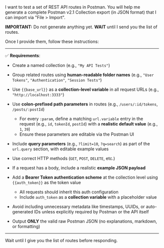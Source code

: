 I want to test a set of REST API routes in Postman. You will help me generate a complete Postman v2.1 Collection export (in JSON format) that I can import via "File > Import".

**IMPORTANT:** Do not generate anything yet. **WAIT** until I send you the list of routes.

Once I provide them, follow these instructions:

---

✅ **Requirements**:

-   Create a named collection (e.g., `"My API Tests"`)
-   Group related routes using **human-readable folder names** (e.g., `"User Tokens"`, `"Authentication"`, `"Session Tests"`)
-   Use `{{base_url}}` as a **collection-level variable** in all request URLs (e.g., `"http://localhost:3333"`)
-   Use **colon-prefixed path parameters** in routes (e.g., `/users/:id/tokens`, `/posts/:postId`)

    -   For every `:param`, define a matching `url.variable` entry in the request (e.g., `id`, `tokenId`, `postId`) with a **realistic default value** (e.g., `1`, `39`)
    -   Ensure these parameters are editable via the Postman UI

-   Include **query parameters** (e.g., `?limit=10`, `?q=search`) as part of the `url.query` section, with editable example values
-   Use correct HTTP methods (`GET`, `POST`, `DELETE`, etc.)
-   If a request has a body, include a realistic **example JSON payload**
-   Add a **Bearer Token authentication scheme** at the collection level using `{{auth_token}}` as the token value

    -   All requests should inherit this auth configuration
    -   Include `auth_token` as a **collection variable** with a placeholder value

-   Avoid including unnecessary metadata like timestamps, UUIDs, or auto-generated IDs unless explicitly required by Postman or the API itself
-   Output **ONLY** the valid raw Postman JSON (no explanations, markdown, or formatting)

---

Wait until I give you the list of routes before responding.
